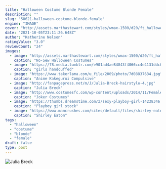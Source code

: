 ```yaml
---
title: "Halloween Costume Blonde Female"
description: ""
slug: "58621-halloween-costume-blonde-female"
engine: "IMAGE"
cover: "http://assets.marthastewart.com/styles/wmax-1500/d20/ft_halloween04medusa/ft_halloween04medusa_sq.jpg?itok=yV4TC136"
date: "2021-10-05T23:11:26.648Z"
author: "Katherine Nelson"
ratingValue: "3.0"
reviewCount: "24"
images:
  - image: "http://assets.marthastewart.com/styles/wmax-1500/d20/ft_halloween04medusa/ft_halloween04medusa_sq.jpg?itok=yV4TC136"
    caption: "No-Sew Halloween Costumes"
  - image: "https://78.media.tumblr.com/e901ad4ae84843f4066cc4e4131ddc01/tumblr_od1uepFEeU1vnkyugo1_500.jpg"
    caption: "girls handcuffed"
  - image: "https://www.takerlama.com/u_file/2009/photo/7d08837634.jpg"
    caption: "Anime Kakegurui Compulsive"
  - image: "http://fanpagepress.net/m/J/Julia-Breck-hairstyle-4.jpg"
    caption: "Julia Breck"
  - image: "http://www.costumesfc.com/wp-content/uploads/2014/11/Female-Joker-Costume.jpg"
    caption: "Joker Costumes"
  - image: "https://thumbs.dreamstime.com/z/sexy-playboy-girl-14238346.jpg"
    caption: "Playboy girl stock"
  - image: "https://www.mancrushes.com/sites/default/files/shirley-eaton-feet-7.jpg"
    caption: "Shirley Eaton"
tags:
  - "halloween"
  - "costume"
  - "blonde"
  - "female"
draft: false
type: post
---
```



![Julia Breck](http://fanpagepress.net/m/J/Julia-Breck-hairstyle-4.jpg "Julia Breck")


<!--inArticleAds-->

<!--galleryOne-->


<!--inArticleAds-->

<!--galleryTwo-->


<!--galleryThree-->

